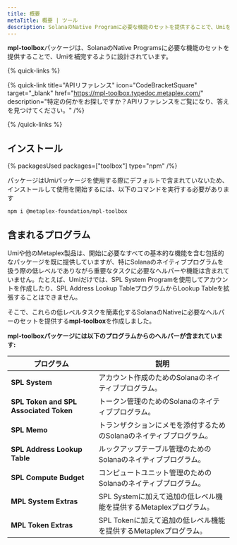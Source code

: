 ```yaml
---
title: 概要
metaTitle: 概要 | ツール
description: SolanaのNative Programに必要な機能のセットを提供することで、Umiを補完するように設計されたパッケージ。
---
```


**mpl-toolbox**パッケージは、SolanaのNative Programsに必要な機能のセットを提供することで、Umiを補完するように設計されています。

{% quick-links %}

{% quick-link title="APIリファレンス" icon="CodeBracketSquare" target="_blank" href="https://mpl-toolbox.typedoc.metaplex.com/" description="特定の何かをお探しですか？APIリファレンスをご覧になり、答えを見つけてください。" /%}

{% /quick-links %}

## インストール

{% packagesUsed packages=["toolbox"] type="npm" /%}

パッケージはUmiパッケージを使用する際にデフォルトで含まれていないため、インストールして使用を開始するには、以下のコマンドを実行する必要があります

```
npm i @metaplex-foundation/mpl-toolbox
```

## 含まれるプログラム

Umiや他のMetaplex製品は、開始に必要なすべての基本的な機能を含む包括的なパッケージを既に提供していますが、特にSolanaのネイティブプログラムを扱う際の低レベルでありながら重要なタスクに必要なヘルパーや機能は含まれていません。たとえば、Umiだけでは、SPL System Programを使用してアカウントを作成したり、SPL Address Lookup TableプログラムからLookup Tableを拡張することはできません。

そこで、これらの低レベルタスクを簡素化するSolanaのNativeに必要なヘルパーのセットを提供する**mpl-toolbox**を作成しました。

**mpl-toolboxパッケージには以下のプログラムからのヘルパーが含まれています:**

| プログラム                                                                                | 説明                                                                                                                 |
| --------------------------------------------------------------------------------------- | --------------------------------------------------------------------------------------------------------------------------- |
| **SPL System**                                                                          | アカウント作成のためのSolanaのネイティブプログラム。                                                                               |
| **SPL Token and SPL Associated Token**                                                 | トークン管理のためのSolanaのネイティブプログラム。                                                                               |
| **SPL Memo**                                                                            | トランザクションにメモを添付するためのSolanaのネイティブプログラム。                                                                |
| **SPL Address Lookup Table**                                                            | ルックアップテーブル管理のためのSolanaのネイティブプログラム。                                                                         |
| **SPL Compute Budget**                                                                  | コンピュートユニット管理のためのSolanaのネイティブプログラム。                                                                         |
| **MPL System Extras**                                                                   | SPL Systemに加えて追加の低レベル機能を提供するMetaplexプログラム。                                             |
| **MPL Token Extras**                                                                    | SPL Tokenに加えて追加の低レベル機能を提供するMetaplexプログラム。                                              |